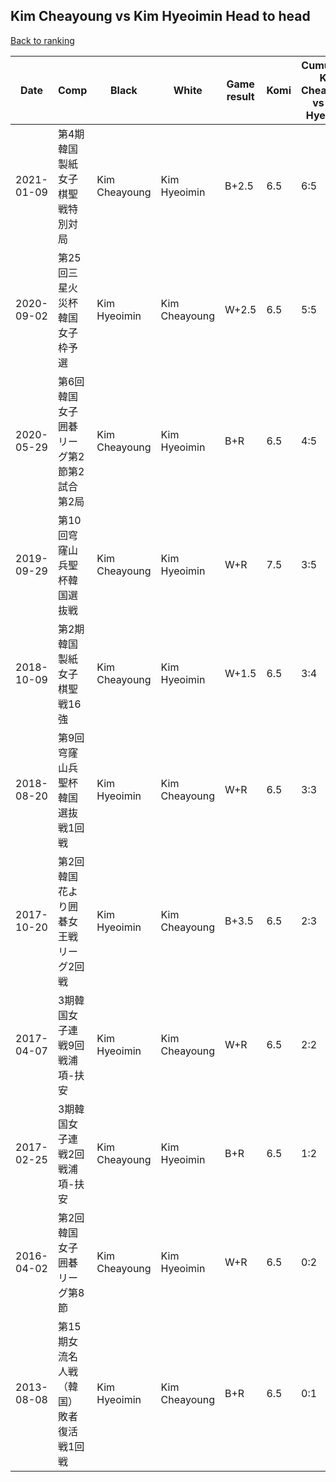 ## Kim Cheayoung vs Kim Hyeoimin Head to head

[Back to ranking](../../index.md)




| **Date** | **Comp** | **Black** | **White** | **Game result** | **Komi** | **Cumulative Kim Cheayoung vs Kim Hyeoimin** | **Kim Cheayoung streak** | **Kim Hyeoimin streak** | 
| --- | --- | --- | --- | --- | --- | --- | --- | --- |
| 2021-01-09 | 第4期韓国製紙女子棋聖戦特別対局 | Kim Cheayoung | Kim Hyeoimin | B+2.5 | 6.5 | 6:5 | 3 | 0 | 
| 2020-09-02 | 第25回三星火災杯韓国女子枠予選 | Kim Hyeoimin | Kim Cheayoung | W+2.5 | 6.5 | 5:5 | 2 | 0 | 
| 2020-05-29 | 第6回韓国女子囲碁リーグ第2節第2試合第2局 | Kim Cheayoung | Kim Hyeoimin | B+R | 6.5 | 4:5 | 1 | 0 | 
| 2019-09-29 | 第10回穹窿山兵聖杯韓国選抜戦 | Kim Cheayoung | Kim Hyeoimin | W+R | 7.5 | 3:5 | 0 | 2 | 
| 2018-10-09 | 第2期韓国製紙女子棋聖戦16強 | Kim Cheayoung | Kim Hyeoimin | W+1.5 | 6.5 | 3:4 | 0 | 1 | 
| 2018-08-20 | 第9回穹窿山兵聖杯韓国選抜戦1回戦 | Kim Hyeoimin | Kim Cheayoung | W+R | 6.5 | 3:3 | 1 | 0 | 
| 2017-10-20 | 第2回韓国花より囲碁女王戦リーグ2回戦 | Kim Hyeoimin | Kim Cheayoung | B+3.5 | 6.5 | 2:3 | 0 | 1 | 
| 2017-04-07 | 3期韓国女子連戦9回戦浦項-扶安 | Kim Hyeoimin | Kim Cheayoung | W+R | 6.5 | 2:2 | 2 | 0 | 
| 2017-02-25 | 3期韓国女子連戦2回戦浦項-扶安 | Kim Cheayoung | Kim Hyeoimin | B+R | 6.5 | 1:2 | 1 | 0 | 
| 2016-04-02 | 第2回韓国女子囲碁リーグ第8節 | Kim Cheayoung | Kim Hyeoimin | W+R | 6.5 | 0:2 | 0 | 2 | 
| 2013-08-08 | 第15期女流名人戦（韓国）敗者復活戦1回戦 | Kim Hyeoimin | Kim Cheayoung | B+R | 6.5 | 0:1 | 0 | 1 |




